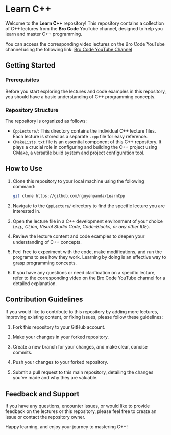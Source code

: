 # Learn C++

Welcome to the **Learn C++** repository! This repository contains a collection of C++ lectures from the **Bro Code** YouTube channel, designed to help you learn and master C++ programming.

You can access the corresponding video lectures on the Bro Code YouTube channel using the following link:
[Bro Code YouTube Channel](https://youtu.be/-TkoO8Z07hI?si=rYnUuOrNmRnI0JRL)

## Getting Started

### Prerequisites
Before you start exploring the lectures and code examples in this repository, you should have a basic understanding of C++ programming concepts.

### Repository Structure
The repository is organized as follows:

- `CppLecture/`: This directory contains the individual C++ lecture files. Each lecture is stored as a separate `.cpp` file for easy reference.
- `CMakeLists.txt` file is an essential component of this C++ repository. It plays a crucial role in configuring and building the C++ project using CMake, a versatile build system and project configuration tool.

## How to Use

1. Clone this repository to your local machine using the following command:
   ```bash
   git clone https://github.com/nguyenpanda/LearnCpp
   ```

2. Navigate to the `CppLecture/` directory to find the specific lecture you are interested in.

3. Open the lecture file in a C++ development environment of your choice (_e.g., CLion, Visual Studio Code, Code::Blocks, or any other IDE_).

4. Review the lecture content and code examples to deepen your understanding of C++ concepts.

5. Feel free to experiment with the code, make modifications, and run the programs to see how they work. Learning by doing is an effective way to grasp programming concepts.

6. If you have any questions or need clarification on a specific lecture, refer to the corresponding video on the Bro Code YouTube channel for a detailed explanation.

## Contribution Guidelines

If you would like to contribute to this repository by adding more lectures, improving existing content, or fixing issues, please follow these guidelines:

1. Fork this repository to your GitHub account.

2. Make your changes in your forked repository.

3. Create a new branch for your changes, and make clear, concise commits.

4. Push your changes to your forked repository.

5. Submit a pull request to this main repository, detailing the changes you've made and why they are valuable.

## Feedback and Support

If you have any questions, encounter issues, or would like to provide feedback on the lectures or this repository, please feel free to create an issue or contact the repository owner.

Happy learning, and enjoy your journey to mastering C++!